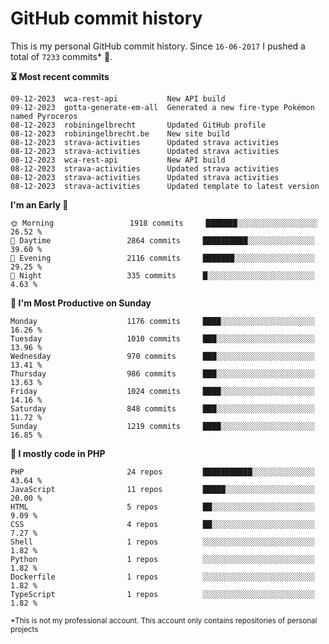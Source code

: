 # GitHub commit history
This is my personal GitHub commit history. Since <!--START_SECTION:first-commit-date-->`16-06-2017`<!--END_SECTION:first-commit-date--> I pushed a total of <!--START_SECTION:total-commit-count-->`7233`<!--END_SECTION:total-commit-count--> commits* 🎉.

<!--START_SECTION:most-recent-commits-->
**⏳ Most recent commits**
                                        
```text
09-12-2023  wca-rest-api           New API build
09-12-2023  gotta-generate-em-all  Generated a new fire-type Pokémon named Pyroceros
08-12-2023  robiningelbrecht       Updated GitHub profile
08-12-2023  robiningelbrecht.be    New site build
08-12-2023  strava-activities      Updated strava activities
08-12-2023  strava-activities      Updated strava activities
08-12-2023  wca-rest-api           New API build
08-12-2023  strava-activities      Updated strava activities
08-12-2023  strava-activities      Updated strava activities
08-12-2023  strava-activities      Updated template to latest version
```
<!--END_SECTION:most-recent-commits-->  

<!--START_SECTION:commits-per-day-time-->
**I&#039;m an Early 🐤**

```text
🌞 Morning                 1918 commits     ███████░░░░░░░░░░░░░░░░░░   26.52 %
🌆 Daytime                 2864 commits     ██████████░░░░░░░░░░░░░░░   39.60 %
🌃 Evening                 2116 commits     ███████░░░░░░░░░░░░░░░░░░   29.25 %
🌙 Night                   335 commits      █░░░░░░░░░░░░░░░░░░░░░░░░   4.63 %
```
<!--END_SECTION:commits-per-day-time-->  

<!--START_SECTION:commits-per-weekday-->
**📅 I&#039;m Most Productive on Sunday**

```text
Monday                    1176 commits     ████░░░░░░░░░░░░░░░░░░░░░   16.26 %
Tuesday                   1010 commits     ███░░░░░░░░░░░░░░░░░░░░░░   13.96 %
Wednesday                 970 commits      ███░░░░░░░░░░░░░░░░░░░░░░   13.41 %
Thursday                  986 commits      ███░░░░░░░░░░░░░░░░░░░░░░   13.63 %
Friday                    1024 commits     ████░░░░░░░░░░░░░░░░░░░░░   14.16 %
Saturday                  848 commits      ███░░░░░░░░░░░░░░░░░░░░░░   11.72 %
Sunday                    1219 commits     ████░░░░░░░░░░░░░░░░░░░░░   16.85 %
```
<!--END_SECTION:commits-per-weekday-->  

<!--START_SECTION:repos-per-language-->
**💬 I mostly code in PHP**

```text
PHP                       24 repos         ███████████░░░░░░░░░░░░░░   43.64 %
JavaScript                11 repos         █████░░░░░░░░░░░░░░░░░░░░   20.00 %
HTML                      5 repos          ██░░░░░░░░░░░░░░░░░░░░░░░   9.09 %
CSS                       4 repos          ██░░░░░░░░░░░░░░░░░░░░░░░   7.27 %
Shell                     1 repos          ░░░░░░░░░░░░░░░░░░░░░░░░░   1.82 %
Python                    1 repos          ░░░░░░░░░░░░░░░░░░░░░░░░░   1.82 %
Dockerfile                1 repos          ░░░░░░░░░░░░░░░░░░░░░░░░░   1.82 %
TypeScript                1 repos          ░░░░░░░░░░░░░░░░░░░░░░░░░   1.82 %
```
<!--END_SECTION:repos-per-language-->  

<sub>*This is not my professional account. This account only contains repositories of personal projects</sub>
